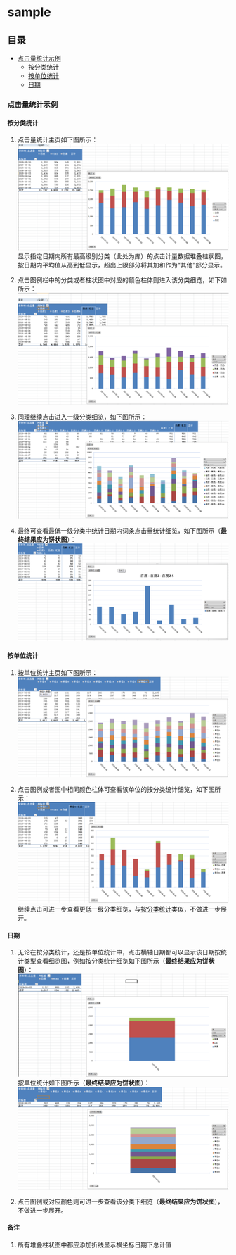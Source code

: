 # sample
## 目录
+ [点击量统计示例](#点击量统计示例)
  + [按分类统计](#按分类统计)
  + [按单位统计](#按单位统计)
  + [日期](#日期)
### 点击量统计示例
#### 按分类统计
1. 点击量统计主页如下图所示：  
![点击量统计主页](https://github.com/sybilsue/sample/blob/master/pics/1.png "分类显示主页")  
显示指定日期内所有最高级别分类（此处为库）的点击计量数据堆叠柱状图，按日期内平均值从高到低显示，超出上限部分将其加和作为“其他”部分显示。

2. 点击图例栏中的分类或者柱状图中对应的颜色柱体则进入该分类细览，如下如所示：
![最高界别分类细览](https://github.com/sybilsue/sample/blob/master/pics/2.png "最高界别分类细览")  

3. 同理继续点击进入一级分类细览，如下图所示：
![一级分类细览](https://github.com/sybilsue/sample/blob/master/pics/3.png "一级分类细览") 

4. 最终可查看最低一级分类中统计日期内词条点击量统计细览，如下图所示（**最终结果应为饼状图**）：
![词条点击量统计细览](https://github.com/sybilsue/sample/blob/master/pics/4.png "词条点击量统计细览") 
#### 按单位统计
1. 按单位统计主页如下图所示：
![按单位统计主页](https://github.com/sybilsue/sample/blob/master/pics/5.png "按单位统计主页") 

2. 点击图例或者图中相同颜色柱体可查看该单位的按分类统计细览，如下图所示：
![该单位的按分类统计细览](https://github.com/sybilsue/sample/blob/master/pics/6.png "该单位的按分类统计细览") 
继续点击可进一步查看更低一级分类细览，与[按分类统计](#按分类统计)类似，不做进一步展开。  

#### 日期
1. 无论在按分类统计，还是按单位统计中，点击横轴日期都可以显示该日期按统计类型查看细览图，例如按分类统计细览如下图所示（**最终结果应为饼状图**）：
![日期按分类统计](https://github.com/sybilsue/sample/blob/master/pics/7.png "日期按分类统计") 
按单位统计如下图所示（**最终结果应为饼状图**）：
![日期按单位统计](https://github.com/sybilsue/sample/blob/master/pics/8.png "日期按单位统计") 

2. 点击图例或对应颜色则可进一步查看该分类下细览（**最终结果应为饼状图**），不做进一步展开。

#### 备注
1. 所有堆叠柱状图中都应添加折线显示横坐标日期下总计值
